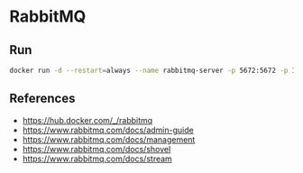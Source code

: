 # RabbitMQ

## Run

```sh
docker run -d --restart=always --name rabbitmq-server -p 5672:5672 -p 15672:15672 weihanli/rabbitmq:3.13-management-alpine
```

## References

- <https://hub.docker.com/_/rabbitmq>
- <https://www.rabbitmq.com/docs/admin-guide>
- <https://www.rabbitmq.com/docs/management>
- <https://www.rabbitmq.com/docs/shovel>
- <https://www.rabbitmq.com/docs/stream>
